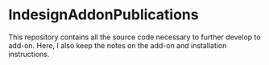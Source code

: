 # IndesignAddonPublications
This repository contains all the source code necessary to further develop to add-on. Here, I also keep the notes on the add-on and installation instructions.
